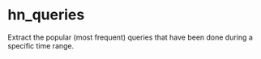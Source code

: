 # hn_queries
Extract the popular (most frequent) queries that have been done during a specific time range.
